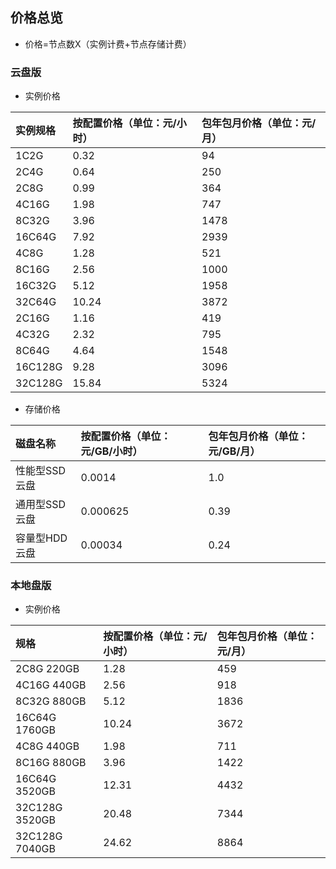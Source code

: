 ## 价格总览
* 价格=节点数X（实例计费+节点存储计费）

### 云盘版

* 实例价格

|实例规格| 按配置价格（单位：元/小时）| 包年包月价格（单位：元/月）
:--|:---|:---
|1C2G | 0.32 | 94 
|2C4G| 0.64 |250
|2C8G |0.99 |364
|4C16G | 1.98 | 747 
|8C32G| 3.96 |1478
|16C64G |7.92 |2939
|4C8G |1.28 |521
|8C16G | 2.56 | 1000 
|16C32G| 5.12 |1958
|32C64G |10.24 |3872
|2C16G | 1.16 | 419
|4C32G| 2.32 |795
|8C64G |4.64 |1548
|16C128G |9.28 |3096
|32C128G |15.84 |5324

* 存储价格

| 磁盘名称 | 按配置价格（单位：元/GB/小时）| 包年包月价格（单位：元/GB/月） |
| :--|:---|:--- |
| 性能型SSD云盘 | 0.0014  | 1.0 |
| 通用型SSD云盘 | 0.000625  | 0.39 |
|容量型HDD云盘|0.00034 | 0.24 |


### 本地盘版

* 实例价格

|规格| 按配置价格（单位：元/小时）| 包年包月价格（单位：元/月）
:--|:---|:---
|2C8G 220GB|1.28 |459
|4C16G 440GB | 2.56 | 918
|8C32G 880GB| 5.12 |1836
|16C64G 1760GB |10.24 |3672
|4C8G 440GB|1.98 |711
|8C16G 880GB| 3.96| 1422 
|16C64G 3520GB| 12.31 |4432
|32C128G 3520GB| 20.48 |7344
|32C128G 7040GB| 24.62 |8864






